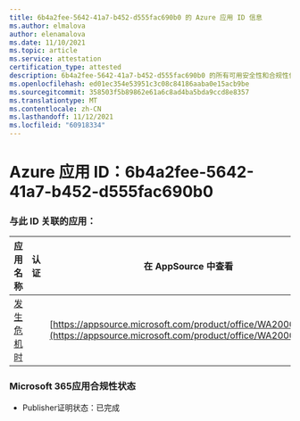 ```yaml
---
title: 6b4a2fee-5642-41a7-b452-d555fac690b0 的 Azure 应用 ID 信息
ms.author: elmalova
author: elenamalova
ms.date: 11/10/2021
ms.topic: article
ms.service: attestation
certification_type: attested
description: 6b4a2fee-5642-41a7-b452-d555fac690b0 的所有可用安全性和合规性信息。
ms.openlocfilehash: ed01ec354e53951c3c08c84186aaba0e15acb9be
ms.sourcegitcommit: 358503f5b89862e61a6c8ad4ba5bda9ccd8e8357
ms.translationtype: MT
ms.contentlocale: zh-CN
ms.lasthandoff: 11/12/2021
ms.locfileid: "60918334"
---
```

# <a name="azure-app-id-6b4a2fee-5642-41a7-b452-d555fac690b0"></a>Azure 应用 ID：6b4a2fee-5642-41a7-b452-d555fac690b0


### <a name="apps-associated-with-this-id"></a>与此 ID 关联的应用：
| **应用名称** | **认证** | **在 AppSource 中查看** |
|--------------|---------------|-----------------------|
| [发生危机时](https://docs.microsoft.com/microsoft-365-app-certification/forward/WA200003194) |  | [https://appsource.microsoft.com/product/office/WA200003194](https://appsource.microsoft.com/product/office/WA200003194) |

### <a name="microsoft-365-app-compliance-status"></a>Microsoft 365应用合规性状态
- Publisher证明状态：已完成

